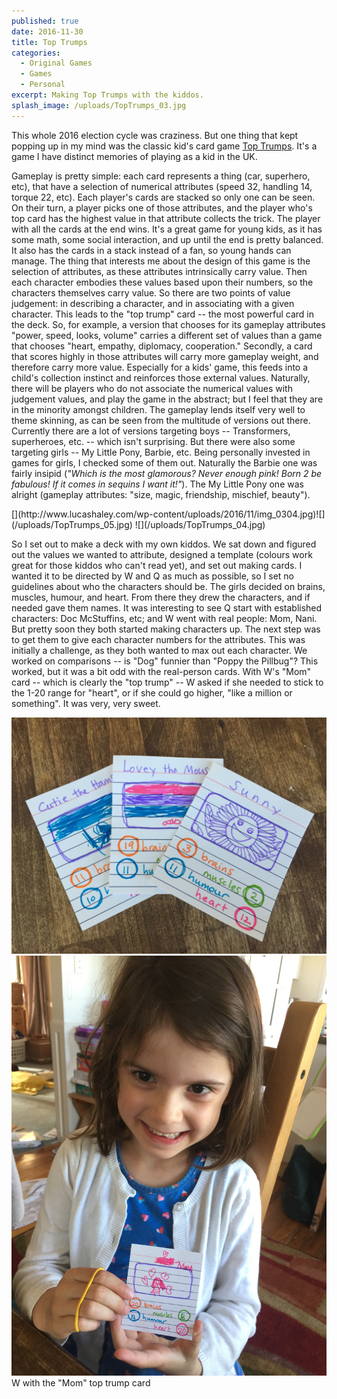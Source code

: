 ```yaml
---
published: true
date: 2016-11-30
title: Top Trumps
categories:
  - Original Games
  - Games
  - Personal
excerpt: Making Top Trumps with the kiddos.
splash_image: /uploads/TopTrumps_03.jpg
---
```

This whole 2016 election cycle was craziness. But one thing that kept popping up in my mind was the classic kid's card game [Top Trumps](https://en.wikipedia.org/wiki/Top_Trumps). It's a game I have distinct memories of playing as a kid in the UK.

Gameplay is pretty simple: each card represents a thing (car, superhero, etc), that have a selection of numerical attributes (speed 32, handling 14, torque 22, etc). Each player's cards are stacked so only one can be seen. On their turn, a player picks one of those attributes, and the player who's top card has the highest value in that attribute collects the trick. The player with all the cards at the end wins. It's a great game for young kids, as it has some math, some social interaction, and up until the end is pretty balanced. It also has the cards in a stack instead of a fan, so young hands can manage.
The thing that interests me about the design of this game&nbsp;is the selection of attributes, as these attributes intrinsically carry value. Then each character embodies these values based upon their numbers, so the characters themselves carry value. So there are two points of value judgement: in describing a character, and in associating with a given character. This leads to the "top trump" card -- the most powerful card in the deck. So, for example, a version that chooses for its gameplay attributes "power, speed, looks, volume" carries a different set of values than a game that chooses "heart, empathy, diplomacy, cooperation." Secondly, a card that scores highly in those attributes will carry more gameplay weight, and therefore carry more value.
Especially for a kids' game, this feeds into a child's collection instinct and reinforces those external values. Naturally, there will be players who do not associate the numerical values with judgement values, and play the game in the abstract; but I feel that they are in the minority amongst children.
The gameplay lends itself very well to theme skinning, as can be seen from the multitude of versions out there. Currently there are a lot of versions targeting boys -- Transformers, superheroes, etc. -- which isn't surprising. But there were also some targeting girls -- My Little Pony, Barbie, etc. Being personally invested in games for girls, I checked some of them out. Naturally the Barbie one was fairly insipid (<em>"Which is the most glamorous? Never enough pink! Born 2 be fabulous! If it comes in sequins I want it!"</em>). The My Little Pony one was alright (gameplay attributes: "size, magic, friendship, mischief, beauty").

<img src="https://www.lucashaley.com/media/posts/145/top-trumps-barbie-1.jpg" alt="top-trumps-barbie-1" class="i-amphtml-fill-content i-amphtml-replaced-content i-amphtml-ghost" style="box-sizing: content-box; margin: auto; padding: 0px !important; display: block; height: 0px; max-height: 100%; max-width: 100%; min-height: 100%; min-width: 100%; width: 0px; border: none !important; visibility: hidden !important; position: absolute; inset: 0px;">
[<img src="https://www.lucashaley.com/media/posts/145/img_0304-e1480547077284-300x225.jpg" class="i-amphtml-fill-content i-amphtml-replaced-content i-amphtml-ghost" style="box-sizing: content-box; margin: auto; padding: 0px !important; display: block; height: 0px; max-height: 100%; max-width: 100%; min-height: 100%; min-width: 100%; width: 0px; border: none !important; visibility: hidden !important; position: absolute; inset: 0px;">](http://www.lucashaley.com/wp-content/uploads/2016/11/img_0304.jpg)![](/uploads/TopTrumps_05.jpg)
![](/uploads/TopTrumps_04.jpg)

So I set out to make a deck with my own kiddos. We sat down and figured out the values we wanted to attribute, designed a template (colours work great for those kiddos who can't read yet), and set out making cards. I wanted it to be directed by W and Q as much as possible, so I set no guidelines about who the characters should be.
The girls decided on brains, muscles, humour, and heart. From there they drew the characters, and if needed gave them names. It was interesting to see Q start with established characters:&nbsp;Doc McStuffins, etc;&nbsp;and W went with real people: Mom, Nani. But pretty soon they both started making characters up. The next step was to get them to give each character numbers for the attributes. This was initially a challenge, as they both wanted to max out each character. We worked on comparisons -- is "Dog" funnier than "Poppy the Pillbug"? This worked, but it was a bit odd with the real-person cards. With W's "Mom" card -- which is clearly the "top trump" -- W asked if she needed to stick to the 1-20 range for "heart", or if she could go higher, "like a million or something". It was very, very sweet.

[<img src="https://www.lucashaley.com/media/posts/145/img_0247.jpg" alt="" class="i-amphtml-fill-content i-amphtml-replaced-content i-amphtml-ghost" style="box-sizing: content-box; margin: auto; padding: 0px !important; display: block; height: 0px; max-height: 100%; max-width: 100%; min-height: 100%; min-width: 100%; width: 0px; border: none !important; visibility: hidden !important; position: absolute; inset: 0px;">](http://www.lucashaley.com/wp-content/uploads/2016/11/img_0247.jpg)![](/uploads/TopTrumps_01.jpg)
![](/uploads/TopTrumps_02.jpg)
W with the "Mom" top trump card